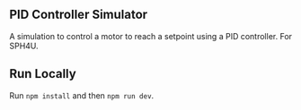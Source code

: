 ## PID Controller Simulator
A simulation to control a motor to reach a setpoint using a PID controller. For SPH4U. 

## Run Locally
Run `npm install` and then `npm run dev`. 
